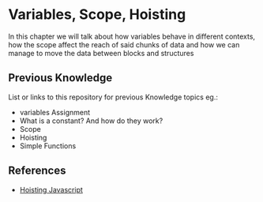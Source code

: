# Variables, Scope, Hoisting

In this chapter we will talk about how variables behave in different contexts, how the scope affect the reach of said chunks of data and how we can manage to 
move the data between blocks and structures

## Previous Knowledge

List or links to this repository for previous Knowledge topics eg.:

* variables Assignment
* What is a constant? And how do they work?
* Scope
* Hoisting
* Simple Functions

## References

* [Hoisting Javascript](https://developer.mozilla.org/en-US/docs/Glossary/Hoisting)


